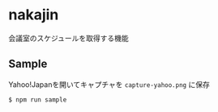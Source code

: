 # nakajin
会議室のスケジュールを取得する機能

## Sample

Yahoo!Japanを開いてキャプチャを `capture-yahoo.png` に保存

```` bash
$ npm run sample
````

